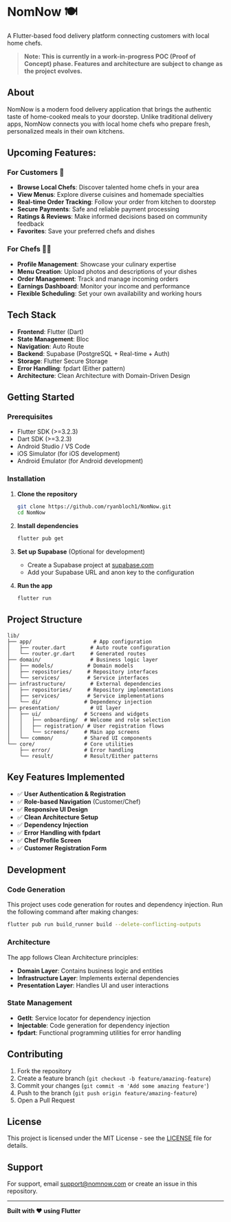 # NomNow 🍽️

A Flutter-based food delivery platform connecting customers with local home chefs.

> **Note: This is currently in a work-in-progress POC (Proof of Concept) phase. Features and architecture are subject to change as the project evolves.**

## About

NomNow is a modern food delivery application that brings the authentic taste of home-cooked meals to your doorstep. Unlike traditional delivery apps, NomNow connects you with local home chefs who prepare fresh, personalized meals in their own kitchens.

## Upcoming Features:

### For Customers 🛒

- **Browse Local Chefs**: Discover talented home chefs in your area
- **View Menus**: Explore diverse cuisines and homemade specialties
- **Real-time Order Tracking**: Follow your order from kitchen to doorstep
- **Secure Payments**: Safe and reliable payment processing
- **Ratings & Reviews**: Make informed decisions based on community feedback
- **Favorites**: Save your preferred chefs and dishes

### For Chefs 👨‍🍳

- **Profile Management**: Showcase your culinary expertise
- **Menu Creation**: Upload photos and descriptions of your dishes
- **Order Management**: Track and manage incoming orders
- **Earnings Dashboard**: Monitor your income and performance
- **Flexible Scheduling**: Set your own availability and working hours

## Tech Stack

- **Frontend**: Flutter (Dart)
- **State Management**: Bloc
- **Navigation**: Auto Route
- **Backend**: Supabase (PostgreSQL + Real-time + Auth)
- **Storage**: Flutter Secure Storage
- **Error Handling**: fpdart (Either pattern)
- **Architecture**: Clean Architecture with Domain-Driven Design

## Getting Started

### Prerequisites

- Flutter SDK (>=3.2.3)
- Dart SDK (>=3.2.3)
- Android Studio / VS Code
- iOS Simulator (for iOS development)
- Android Emulator (for Android development)

### Installation

1. **Clone the repository**

   ```bash
   git clone https://github.com/ryanbloch1/NomNow.git
   cd NomNow
   ```

2. **Install dependencies**

   ```bash
   flutter pub get
   ```

3. **Set up Supabase** (Optional for development)

   - Create a Supabase project at [supabase.com](https://supabase.com)
   - Add your Supabase URL and anon key to the configuration

4. **Run the app**
   ```bash
   flutter run
   ```

## Project Structure

```
lib/
├── app/                    # App configuration
│   ├── router.dart        # Auto route configuration
│   └── router.gr.dart     # Generated routes
├── domain/                # Business logic layer
│   ├── models/           # Domain models
│   ├── repositories/     # Repository interfaces
│   └── services/         # Service interfaces
├── infrastructure/        # External dependencies
│   ├── repositories/     # Repository implementations
│   ├── services/         # Service implementations
│   └── di/              # Dependency injection
├── presentation/          # UI layer
│   ├── ui/              # Screens and widgets
│   │   ├── onboarding/  # Welcome and role selection
│   │   ├── registration/ # User registration flows
│   │   └── screens/     # Main app screens
│   └── common/          # Shared UI components
└── core/                # Core utilities
    ├── error/           # Error handling
    └── result/          # Result/Either patterns
```

## Key Features Implemented

- ✅ **User Authentication & Registration**
- ✅ **Role-based Navigation** (Customer/Chef)
- ✅ **Responsive UI Design**
- ✅ **Clean Architecture Setup**
- ✅ **Dependency Injection**
- ✅ **Error Handling with fpdart**
- ✅ **Chef Profile Screen**
- ✅ **Customer Registration Form**

## Development

### Code Generation

This project uses code generation for routes and dependency injection. Run the following command after making changes:

```bash
flutter pub run build_runner build --delete-conflicting-outputs
```

### Architecture

The app follows Clean Architecture principles:

- **Domain Layer**: Contains business logic and entities
- **Infrastructure Layer**: Implements external dependencies
- **Presentation Layer**: Handles UI and user interactions

### State Management

- **GetIt**: Service locator for dependency injection
- **Injectable**: Code generation for dependency injection
- **fpdart**: Functional programming utilities for error handling

## Contributing

1. Fork the repository
2. Create a feature branch (`git checkout -b feature/amazing-feature`)
3. Commit your changes (`git commit -m 'Add some amazing feature'`)
4. Push to the branch (`git push origin feature/amazing-feature`)
5. Open a Pull Request

## License

This project is licensed under the MIT License - see the [LICENSE](LICENSE) file for details.

## Support

For support, email support@nomnow.com or create an issue in this repository.

---

**Built with ❤️ using Flutter**
